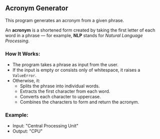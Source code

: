 ## Acronym Generator

This program generates an acronym from a given phrase.

An **acronym** is a shortened form created by taking the first letter of each word in a phrase — for example, **NLP** stands for *Natural Language Processing*.

### How It Works:
- The program takes a phrase as input from the user.
- If the input is empty or consists only of whitespace, it raises a `ValueError`.
- Otherwise, it:
  - Splits the phrase into individual words.
  - Extracts the first character from each word.
  - Converts each character to uppercase.
  - Combines the characters to form and return the acronym.

### Example:
- Input: "Central Processing Unit"
- Output: "CPU"